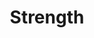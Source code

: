 ---
layout: tag-blog
title: Strength
permalink: tag/strength
pagination:
    enabled: true
    tag: strength
---